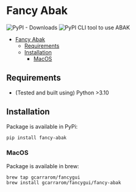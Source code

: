 # Fancy Abak

![PyPI - Downloads](https://img.shields.io/pypi/dm/fancy-abak)
![PyPI](https://img.shields.io/pypi/v/fancy-abak?style=flat)
CLI tool to use ABAK

- [Fancy Abak](#fancy-abak)
  - [Requirements](#requirements)
  - [Installation](#installation)
    - [MacOS](#macos)

## Requirements

- (Tested and built using) Python >3.10

## Installation

Package is available in PyPi:

```shell
pip install fancy-abak
```

### MacOS

Package is available in brew:

```shell
brew tap gcarrarom/fancygui
brew install gcarrarom/fancygui/fancy-abak
```
